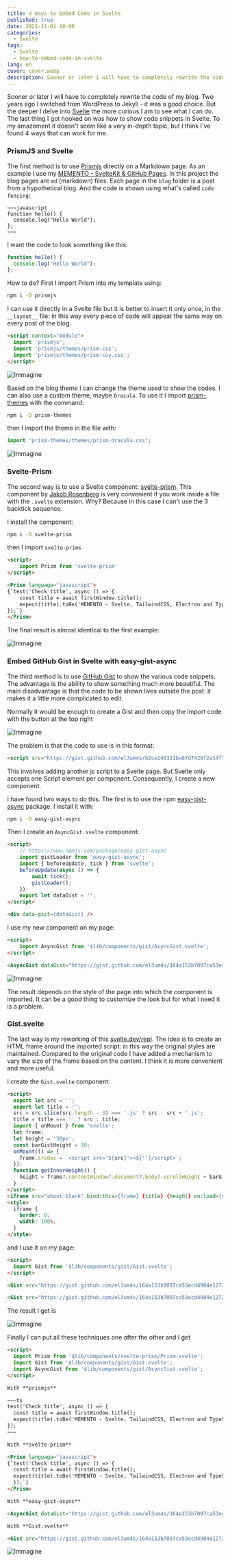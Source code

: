 ```yaml
---
title: 4 Ways to Embed Code in Svelte
published: true
date: 2021-11-01 10:00
categories:
  - Svelte
tags:
  - Svelte
  - how-to-embed-code-in-svelte
lang: en
cover: cover.webp
description: Sooner or later I will have to completely rewrite the code of my blog. Two years ago I switched from WordPress to Jekyll - it was a good choice. But the deeper I delve into Svelte the more curious I am to see what I can do. The last thing I got hooked on was how to show code snippets in Svelte. To my amazement it doesn't seem like a very in-depth topic, but I think I've found 4 ways that can work for me.
---
```


Sooner or later I will have to completely rewrite the code of my blog. Two years ago I switched from WordPress to Jekyll - it was a good choice. But the deeper I delve into [Svelte](https://svelte.dev/) the more curious I am to see what I can do. The last thing I got hooked on was how to show code snippets in Svelte. To my amazement it doesn't seem like a very in-depth topic, but I think I've found 4 ways that can work for me.

### PrismJS and Svelte

The first method is to use [Prismjs](https://prismjs.com/) directly on a Markdown page. As an example I use my [MEMENTO - SvelteKit & GitHub Pages](https://github.com/el3um4s/memento-sveltekit-and-github-pages). In this project the blog pages are `md` (markdown) files. Each page in the `blog` folder is a post from a hypothetical blog. And the code is shown using what's called `code fencing`:

```text
~~~javascript
function hello() {
  console.log("Hello World");
};
~~~
```

I want the code to look something like this:

```js
function hello() {
  console.log("Hello World");
};
```

How to do? First I import Prism into my template using:

```bash
npm i -D prismjs
```

I can use it directly in a Svelte file but it is better to insert it only once, in the `__layout__` file: in this way every piece of code will appear the same way on every post of the blog.

```html
<script context="module">
  import 'prismjs';
  import 'prismjs/themes/prism.css';
  import 'prismjs/themes/prism-coy.css';
</script>
```

![Immagine](./prism-01.webp)

Based on the blog theme I can change the theme used to show the codes. I can also use a custom theme, maybe `Dracula`. To use it I import [prism-themes](https://www.npmjs.com/package/prism-themes) with the command:

```bash
npm i -D prism-themes
```

then I import the theme in the file with:

```js
import "prism-themes/themes/prism-dracula.css";
```

![Immagine](./prism-02.webp)

### Svelte-Prism

The second way is to use a Svelte component: [svelte-prism](https://github.com/jakobrosenberg/svelte-prism). This component by [Jakob Rosenberg](https://github.com/jakobrosenberg) is very convenient if you work inside a file with the `.svelte` extension. Why? Because in this case I can't use the 3 backtick sequence.

I install the component:

```bash
npm i -D svelte-prism
```

then I import `svelte-prims`

```html
<script>
    import Prism from 'svelte-prism'
</script>

<Prism language="javascript">
{`test('Check title', async () => {
	const title = await firstWindow.title();
	expect(title).toBe('MEMENTO - Svelte, TailwindCSS, Electron and TypeScript');
});`}
</Prism>
```

The final result is almost identical to the first example:

![Immagine](./prism-03.webp)

### Embed GitHub Gist in Svelte with easy-gist-async

The third method is to use [GitHub Gist](https://gist.github.com/) to show the various code snippets. The advantage is the ability to show something much more beautiful. The main disadvantage is that the code to be shown lives outside the post: it makes it a little more complicated to edit.

Normally it would be enough to create a Gist and then copy the import code with the button at the top right

![Immagine](./gist-01.webp)

The problem is that the code to use is in this format:

```html
<script src="https://gist.github.com/el3um4s/b2ce146321ba67d7420f2a14f1a38544.js"></script>
```

This involves adding another js script to a Svelte page. But Svelte only accepts one Script element per component. Consequently, I create a new component.

I have found two ways to do this. The first is to use the npm [easy-gist-async](https://www.npmjs.com/package/easy-gist-async) package. I install it with:

```bash
npm i -D easy-gist-async
```

Then I create an `AsyncGist.svelte` component:

```html
<script>
	// https://www.npmjs.com/package/easy-gist-async
	import gistLoader from 'easy-gist-async';
	import { beforeUpdate, tick } from 'svelte';
	beforeUpdate(async () => {
		await tick();
		gistLoader();
	});
	export let dataGist = '';
</script>

<div data-gist={dataGist} />
```

I use my new component on my page:

```html
<script>
	import AsyncGist from '$lib/components/gist/AsyncGist.svelte';
</script>

<AsyncGist dataGist="https://gist.github.com/el3um4s/164a153b7097ca53ecd4904e12721bbd" />
```

![Immagine](./gist-02.webp)

The result depends on the style of the page into which the component is imported. It can be a good thing to customize the look but for what I need it is a problem.

### Gist.svelte

The last way is my reworking of this [svelte.dev/repl](https://svelte.dev/repl/2d4d41df9f404b2d896bb81c55cb75c0?version=3.44.0). The idea is to create an HTML frame around the imported script: in this way the original styles are maintained. Compared to the original code I have added a mechanism to vary the size of the frame based on the content. I think it is more convenient and more useful.

I create the `Gist.svelte` component:

```html
<script>
  export let src = '';
  export let title = '';
  src = src.slice(src.length - 3) === '.js' ? src : src + '.js';
  title = title === '' ? src : title;
  import { onMount } from 'svelte';
  let frame;
  let height = '30px';
  const barGistHeight = 30;
  onMount(() => {
    frame.srcdoc = `<script src='${src}'><${''}/script>`;
  });
  function getInnerHeight() {
    height = frame?.contentWindow?.document?.body?.scrollHeight + barGistHeight + 'px';
  }
</script>
<iframe src="about:blank" bind:this={frame} {title} {height} on:load={getInnerHeight} />
<style>
  iframe {
    border: 0;
    width: 100%;
  }
</style>
```

and I use it on my page:

```html
<script>
  import Gist from '$lib/components/gist/Gist.svelte';
</script>

<Gist src="https://gist.github.com/el3um4s/164a153b7097ca53ecd4904e12721bbd.js"/>

<Gist src="https://gist.github.com/el3um4s/164a153b7097ca53ecd4904e12721bbd"/>
```

The result I get is

![Immagine](./gist-03.webp)

Finally I can put all these techniques one after the other and I get

```html
<script>
  import Prism from '$lib/components/svelte-prism/Prism.svelte';
  import Gist from '$lib/components/gist/Gist.svelte';
  import AsyncGist from '$lib/components/gist/AsyncGist.svelte';
</script>

With **prismjs**

~~~ts
test('Check title', async () => {
  const title = await firstWindow.title();
  expect(title).toBe('MEMENTO - Svelte, TailwindCSS, Electron and TypeScript');
});
~~~

With **svelte-prism**

<Prism language="javascript">
{`test('Check title', async () => {
  const title = await firstWindow.title();
  expect(title).toBe('MEMENTO - Svelte, TailwindCSS, Electron and TypeScript');
  });`}
</Prism>

With **easy-gist-async**

<AsyncGist dataGist="https://gist.github.com/el3um4s/164a153b7097ca53ecd4904e12721bbd" />

With **Gist.svelte**

<Gist src="https://gist.github.com/el3um4s/164a153b7097ca53ecd4904e12721bbd.js"/>
```

![Immagine](./image.webp)
